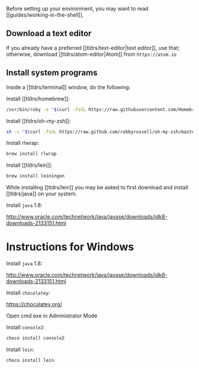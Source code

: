 Before setting up your environment, you may want to read [[guides/working-in-the-shell]].

## Download a text editor

If you already have a preferred [[tldrs/text-editor|text editor]], use that; otherwise, download [[tldrs/atom-editor|Atom]] from `https://atom.io`

## Install system programs

Inside a [[tldrs/terminal]] window, do the following:

Install [[tldrs/homebrew]]:

```sh
/usr/bin/ruby -e "$(curl -fsSL https://raw.githubusercontent.com/Homebrew/install/master/install)"
```

Install [[tldrs/oh-my-zsh]]:

```sh
sh -c "$(curl -fsSL https://raw.github.com/robbyrussell/oh-my-zsh/master/tools/install.sh)"
```

Install rlwrap:

```sh
brew install rlwrap
```

Install [[tldrs/lein]]:

```sh
brew install leiningen
```

While installing [[tldrs/lein]] you may be asked to first download and install [[tldrs/java]] on your system.


Install `java` 1.8:

http://www.oracle.com/technetwork/java/javase/downloads/jdk8-downloads-2133151.html



# Instructions for Windows

Install `java` 1.8:

http://www.oracle.com/technetwork/java/javase/downloads/jdk8-downloads-2133151.html

Install `chocolatey`:

https://chocolatey.org/

Open cmd.exe in Administrator Mode

Install `console2`:

```sh
choco install console2
```

Install `lein`:

```sh
choco install lein
```
